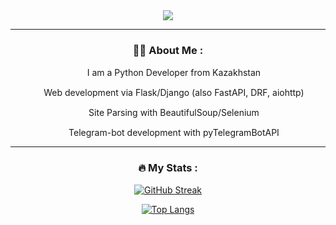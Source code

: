 <div id="header" align="center">
  <img src="https://media.giphy.com/media/ndSat6hAmqXnO/giphy.gif">

---

### :woman_technologist: About Me :

<img src="https://logos-download.com/wp-content/uploads/2016/10/Python_logo_icon.png" width="15"> I am a Python Developer from Kazakhstan

 <img src="https://koskomp.ru/wp-content/uploads/2015/11/Google-chrome.png" width="15"> Web development via Flask/Django (also FastAPI, DRF, aiohttp)
 
 <img src="https://static.tildacdn.com/tild6136-6163-4338-b963-633534396630/425-4252314_free-png.png" width="15"> Site Parsing with BeautifulSoup/Selenium
 
 <img src="https://avatars.githubusercontent.com/u/22441832?v=4" width="15"> Telegram-bot development with pyTelegramBotAPI

---

### :fire: My Stats :


[![GitHub Streak](http://github-readme-streak-stats.herokuapp.com?user=EluciferE&theme=dark&hide_border=true)](https://git.io/streak-stats)

[![Top Langs](https://github-readme-stats.vercel.app/api/top-langs/?username=EluciferE&layout=compact&theme=vision-friendly-dark)](https://github.com/anuraghazra/github-readme-stats)
</div>
